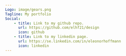 ```yaml
---
Logo: image/gears.png
Tagline: My portfolio
Social:
    - title: Link to my github repo.
      url: https://github.com/elhf21/design
      icon: github
    - title: Link to my linkedin page.
      url: https://se.linkedin.com/in/eleonorhoffmann
      icon: linkedin
---
```

